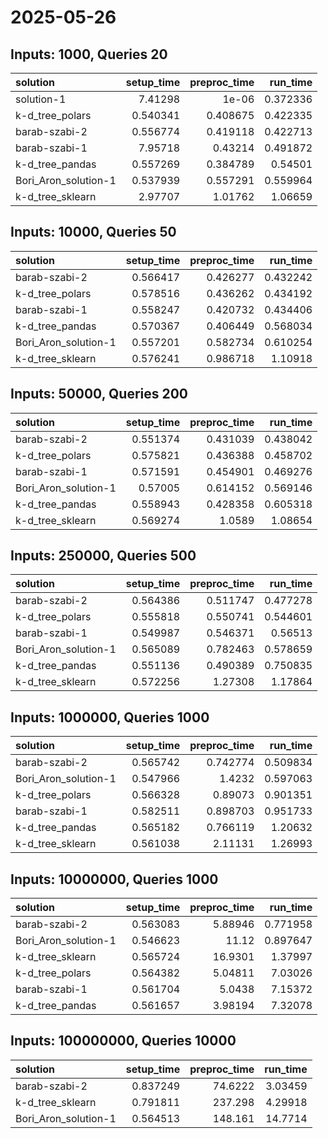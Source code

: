 # 2025-05-26

## Inputs: 1000, Queries 20

| solution             |   setup_time |   preproc_time |   run_time |
|:---------------------|-------------:|---------------:|-----------:|
| solution-1           |     7.41298  |       1e-06    |   0.372336 |
| k-d_tree_polars      |     0.540341 |       0.408675 |   0.422335 |
| barab-szabi-2        |     0.556774 |       0.419118 |   0.422713 |
| barab-szabi-1        |     7.95718  |       0.43214  |   0.491872 |
| k-d_tree_pandas      |     0.557269 |       0.384789 |   0.54501  |
| Bori_Aron_solution-1 |     0.537939 |       0.557291 |   0.559964 |
| k-d_tree_sklearn     |     2.97707  |       1.01762  |   1.06659  |

## Inputs: 10000, Queries 50

| solution             |   setup_time |   preproc_time |   run_time |
|:---------------------|-------------:|---------------:|-----------:|
| barab-szabi-2        |     0.566417 |       0.426277 |   0.432242 |
| k-d_tree_polars      |     0.578516 |       0.436262 |   0.434192 |
| barab-szabi-1        |     0.558247 |       0.420732 |   0.434406 |
| k-d_tree_pandas      |     0.570367 |       0.406449 |   0.568034 |
| Bori_Aron_solution-1 |     0.557201 |       0.582734 |   0.610254 |
| k-d_tree_sklearn     |     0.576241 |       0.986718 |   1.10918  |

## Inputs: 50000, Queries 200

| solution             |   setup_time |   preproc_time |   run_time |
|:---------------------|-------------:|---------------:|-----------:|
| barab-szabi-2        |     0.551374 |       0.431039 |   0.438042 |
| k-d_tree_polars      |     0.575821 |       0.436388 |   0.458702 |
| barab-szabi-1        |     0.571591 |       0.454901 |   0.469276 |
| Bori_Aron_solution-1 |     0.57005  |       0.614152 |   0.569146 |
| k-d_tree_pandas      |     0.558943 |       0.428358 |   0.605318 |
| k-d_tree_sklearn     |     0.569274 |       1.0589   |   1.08654  |

## Inputs: 250000, Queries 500

| solution             |   setup_time |   preproc_time |   run_time |
|:---------------------|-------------:|---------------:|-----------:|
| barab-szabi-2        |     0.564386 |       0.511747 |   0.477278 |
| k-d_tree_polars      |     0.555818 |       0.550741 |   0.544601 |
| barab-szabi-1        |     0.549987 |       0.546371 |   0.56513  |
| Bori_Aron_solution-1 |     0.565089 |       0.782463 |   0.578659 |
| k-d_tree_pandas      |     0.551136 |       0.490389 |   0.750835 |
| k-d_tree_sklearn     |     0.572256 |       1.27308  |   1.17864  |

## Inputs: 1000000, Queries 1000

| solution             |   setup_time |   preproc_time |   run_time |
|:---------------------|-------------:|---------------:|-----------:|
| barab-szabi-2        |     0.565742 |       0.742774 |   0.509834 |
| Bori_Aron_solution-1 |     0.547966 |       1.4232   |   0.597063 |
| k-d_tree_polars      |     0.566328 |       0.89073  |   0.901351 |
| barab-szabi-1        |     0.582511 |       0.898703 |   0.951733 |
| k-d_tree_pandas      |     0.565182 |       0.766119 |   1.20632  |
| k-d_tree_sklearn     |     0.561038 |       2.11131  |   1.26993  |

## Inputs: 10000000, Queries 1000

| solution             |   setup_time |   preproc_time |   run_time |
|:---------------------|-------------:|---------------:|-----------:|
| barab-szabi-2        |     0.563083 |        5.88946 |   0.771958 |
| Bori_Aron_solution-1 |     0.546623 |       11.12    |   0.897647 |
| k-d_tree_sklearn     |     0.565724 |       16.9301  |   1.37997  |
| k-d_tree_polars      |     0.564382 |        5.04811 |   7.03026  |
| barab-szabi-1        |     0.561704 |        5.0438  |   7.15372  |
| k-d_tree_pandas      |     0.561657 |        3.98194 |   7.32078  |

## Inputs: 100000000, Queries 10000

| solution             |   setup_time |   preproc_time |   run_time |
|:---------------------|-------------:|---------------:|-----------:|
| barab-szabi-2        |     0.837249 |        74.6222 |    3.03459 |
| k-d_tree_sklearn     |     0.791811 |       237.298  |    4.29918 |
| Bori_Aron_solution-1 |     0.564513 |       148.161  |   14.7714  |